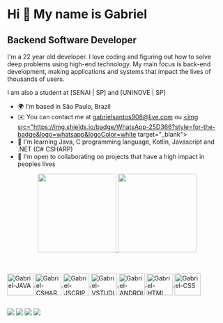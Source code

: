 Hi 👋 My name is Gabriel
==========================

Backend Software Developer
-----------------------------

I'm a 22 year old developer. I love coding and figuring out how to solve deep problems using high-end technology. My main focus is back-end development, making applications and systems that impact the lives of thousands of users.

I am also a student at [SENAI | SP] and [UNINOVE | SP]

* 🌍  I'm based in São Paulo, Brazil
* ✉️  You can contact me at [gabrielsantos908@live.com](mailto:gabrielsantos908@live.com) ou <a href="https://wa.me/5511939351368" target="_blank"><img src="https://img.shields.io/badge/WhatsApp-25D366?style=for-the-badge&logo=whatsapp&logoColor=white target="_blank"></a> 
* 🧠  I'm learning Java, C programming language, Kotlin, Javascript and .NET (C# CSHARP)
* 🤝  I'm open to collaborating on projects that have a high impact in peoples lives


<div align="center">
  <a href="https://github.com/Gabriel-LSantos">
  <img height="180em" src="https://github-readme-stats.vercel.app/api?username=Gabriel-LSantos&show_icons=true&theme=dark&include_all_commits=true&count_private=true"/>
  <img height="180em" src="https://github-readme-stats.vercel.app/api/top-langs/?username=Gabriel-LSantos&layout=compact&langs_count=7&theme=dark"/>
</div>

##
	
<div style= "display: inline_block"><br>
	 <img align="center" alt="Gabriel-JAVA" height="50" width="60" src="https://icongr.am/devicon/java-original-wordmark.svg">
	 <img align="center" alt="Gabriel-CSHARP" height="50" width="60" src="https://icongr.am/devicon/csharp-original.svg">
	 <img align="center" alt="Gabriel-JSCRIP" height="50" width="60" src="https://icongr.am/devicon/javascript-original.svg">
	 <img align="center" alt="Gabriel-VSTUDIO" height="50" width="60" src="https://icongr.am/devicon/visualstudio-plain.svg">
 	 <img align="center" alt="Gabriel-ANDROID" height="50" width="60" src="https://icongr.am/devicon/android-original.svg">
	 <img align="center" alt="Gabriel-HTML" height="50" width="60" src="https://icongr.am/devicon/html5-original-wordmark.svg">
         <img align="center" alt="Gabriel-CSS" height="50" width="60" src="https://icongr.am/devicon/css3-original-wordmark.svg">

 </div>

##
	
<div> 
  <a href="https://www.linkedin.com/in/gabriel-l-a3b304176" target="_blank"><img src="https://img.shields.io/badge/-LinkedIn-%230077B5?style=for-the-badge&logo=linkedin&logoColor=white" target="_blank"></a> 
  <a href="https://wa.me/5511939351368" target="_blank"><img src="https://img.shields.io/badge/WhatsApp-25D366?style=for-the-badge&logo=whatsapp&logoColor=white target="_blank"></a> 
   <a href="mailto:gabrielsantos908@live.com" target="_blank"><img src="https://img.shields.io/badge/Microsoft_Outlook-0078D4?style=for-the-badge&logo=microsoft-outlook&logoColor=white"></a> 
   <a href="mailto:gabrielsantos908@live.com" target="_blank"><img src="https://img.shields.io/badge/Gmail-D14836?style=for-the-badge&logo=gmail&logoColor=white"></a> 
  
  

</div>
